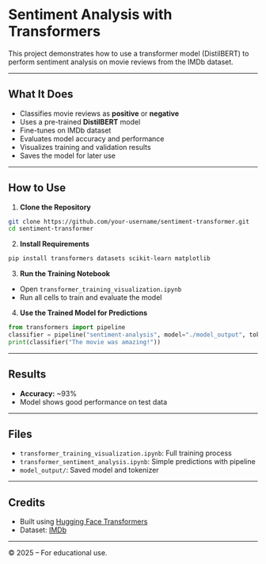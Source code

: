 # Sentiment Analysis with Transformers

This project demonstrates how to use a transformer model (DistilBERT) to perform sentiment analysis on movie reviews from the IMDb dataset.

---

## What It Does
- Classifies movie reviews as **positive** or **negative**
- Uses a pre-trained **DistilBERT** model
- Fine-tunes on IMDb dataset
- Evaluates model accuracy and performance
- Visualizes training and validation results
- Saves the model for later use

---

## How to Use

1. **Clone the Repository**
```bash
git clone https://github.com/your-username/sentiment-transformer.git
cd sentiment-transformer
```

2. **Install Requirements**
```bash
pip install transformers datasets scikit-learn matplotlib
```

3. **Run the Training Notebook**
- Open `transformer_training_visualization.ipynb`
- Run all cells to train and evaluate the model

4. **Use the Trained Model for Predictions**
```python
from transformers import pipeline
classifier = pipeline("sentiment-analysis", model="./model_output", tokenizer="./model_output")
print(classifier("The movie was amazing!"))
```

---

## Results
- **Accuracy:** ~93%
- Model shows good performance on test data

---

## Files
- `transformer_training_visualization.ipynb`: Full training process
- `transformer_sentiment_analysis.ipynb`: Simple predictions with pipeline
- `model_output/`: Saved model and tokenizer

---

## Credits
- Built using [Hugging Face Transformers](https://huggingface.co/transformers/)
- Dataset: [IMDb](https://huggingface.co/datasets/imdb)

---

© 2025 – For educational use.